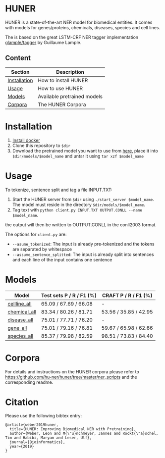 # HUNER
HUNER is a state-of-the-art NER model for biomedical entities. It comes with models for genes/proteins, chemicals, diseases, species and cell lines.

The is based on the great LSTM-CRF NER tagger implementation [glample/tagger](https://github.com/glample/tagger) by Guillaume Lample.

## Content
| Section | Description |
|-|-|
| [Installation](#installation) | How to install HUNER |
| [Usage](#usage) | How to use HUNER |
| [Models](#models) | Available pretrained models |
| [Corpora](#corpora) | The HUNER Corpora |


# Installation
1. [Install docker](https://docs.docker.com/install/)
1. Clone this repository to `$dir`
1. Download the pretrained model you want to use from [here](https://drive.google.com/drive/folders/1Y6vdSymGN5QEeEITPF2zZj4qUcoDWvXf), place it into `$dir/models/$model_name` and untar it using `tar xzf $model_name`

# Usage
To tokenize, sentence split and tag a file INPUT.TXT:

1. Start the HUNER server from `$dir` using `./start_server $model_name`. The model must reside in the directory `$dir/models/$model_name`.
1. Tag text with `python client.py INPUT.TXT OUTPUT.CONLL --name $model_name`.

the output will then be written to OUTPUT.CONLL in the conll2003 format.


The options for `client.py` are:
* `--asume_tokenized`: The input is already pre-tokenized and the tokens are separated by whitespace
* `--assume_sentence_splitted`: The input is already split into sentences and each line of the input contains one sentence

# Models
| Model | Test sets P / R / F1 (%) | CRAFT P / R / F1 (%) |
|   -   |       -      |    -     |
| [cellline_all](https://drive.google.com/open?id=1aqtenziAHmxEHeaHf8JGdTkRe21ovjts) | 65.09 / 67.69 / 66.08 | - |
| [chemical_all](https://drive.google.com/open?id=1lEXPKiMZ0x3y51epBIS2kWHG3cNxnN4r) | 83.34 / 80.26 / 81.71 | 53.56 / 35.85 / 42.95 |
| [disease_all](https://drive.google.com/open?id=12vdtSi3hg_htCXXROKkPV4jaDO3ep8OY) | 75.01 / 77.71 / 76.20 | - |
| [gene_all](https://drive.google.com/open?id=1xdMkeA5HynmrAe4Ky2QwJAqCjP3pp2EO) | 75.01 / 79.16 / 76.81 | 59.67 / 65.98 / 62.66 |
| [species_all](https://drive.google.com/open?id=1JO6JuG2gz7W3C_44dJ0gmCozKKFsAEo6) | 85.37 / 79.98 / 82.59| 98.51 / 73.83 / 84.40 |

# Corpora
For details and instructions on the HUNER corpora please refer to https://github.com/hu-ner/huner/tree/master/ner_scripts and the corresponding readme.

# Citation
Please use the following bibtex entry:
```
@article{weber2019huner,
  title={HUNER: Improving Biomedical NER with Pretraining},
  author={Weber, Leon and M{\"u}nchmeyer, Jannes and Rockt{\"a}schel, Tim and Habibi, Maryam and Leser, Ulf},
  journal={Bioinformatics},
  year={2019}
}
```
